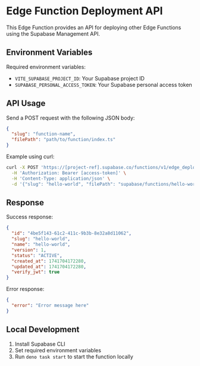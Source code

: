 # Edge Function Deployment API

This Edge Function provides an API for deploying other Edge Functions using the Supabase Management API.

## Environment Variables

Required environment variables:

- `VITE_SUPABASE_PROJECT_ID`: Your Supabase project ID
- `SUPABASE_PERSONAL_ACCESS_TOKEN`: Your Supabase personal access token

## API Usage

Send a POST request with the following JSON body:

```json
{
  "slug": "function-name",
  "filePath": "path/to/function/index.ts"
}
```

Example using curl:

```bash
curl -X POST 'https://[project-ref].supabase.co/functions/v1/edge_deployment' \
  -H 'Authorization: Bearer [access-token]' \
  -H 'Content-Type: application/json' \
  -d '{"slug": "hello-world", "filePath": "supabase/functions/hello-world/index.ts"}'
```

## Response

Success response:

```json
{
  "id": "4be5f143-61c2-411c-9b3b-8e32a8d11062",
  "slug": "hello-world",
  "name": "hello-world",
  "version": 1,
  "status": "ACTIVE",
  "created_at": 1741704172280,
  "updated_at": 1741704172280,
  "verify_jwt": true
}
```

Error response:

```json
{
  "error": "Error message here"
}
```

## Local Development

1. Install Supabase CLI
2. Set required environment variables
3. Run `deno task start` to start the function locally

